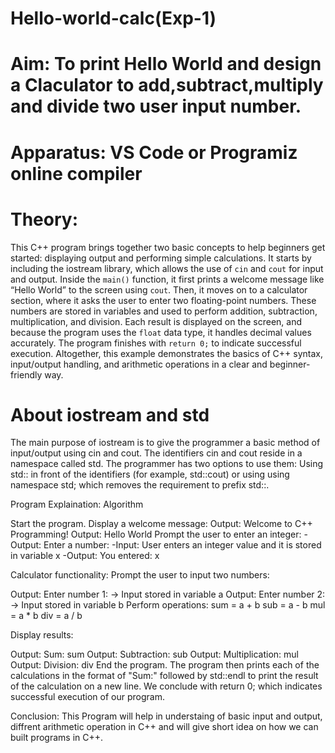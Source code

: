 # Hello-world-calc(Exp-1)

# Aim: To print Hello World and design a Claculator to add,subtract,multiply and divide two user input number.

# Apparatus: VS Code or Programiz online compiler

# Theory:
This C++ program brings together two basic concepts to help beginners get started: displaying output and performing simple calculations. It starts by including the iostream library, which allows the use of `cin` and `cout` for input and output. Inside the `main()` function, it first prints a welcome message like “Hello World” to the screen using `cout`. Then, it moves on to a calculator section, where it asks the user to enter two floating-point numbers. These numbers are stored in variables and used to perform addition, subtraction, multiplication, and division. Each result is displayed on the screen, and because the program uses the `float` data type, it handles decimal values accurately. The program finishes with `return 0;` to indicate successful execution. Altogether, this example demonstrates the basics of C++ syntax, input/output handling, and arithmetic operations in a clear and beginner-friendly way.

# About iostream and std
The main purpose of iostream is to give the programmer a basic method of input/output using cin and cout. The identifiers cin and cout reside in a namespace called std. The programmer has two options to use them: Using std:: in front of the identifiers (for example, std::cout) or using using namespace std; which removes the requirement to prefix std::.

Program Explaination: Algorithm

Start the program.
Display a welcome message:
Output: Welcome to C++ Programming!
Output: Hello World
Prompt the user to enter an integer: -Output: Enter a number: -Input: User enters an integer value and it is stored in variable x -Output: You entered: x

Calculator functionality: Prompt the user to input two numbers:

Output: Enter number 1: → Input stored in variable a
Output: Enter number 2: → Input stored in variable b
Perform operations: sum = a + b sub = a - b mul = a * b div = a / b

Display results:

Output: Sum: sum
Output: Subtraction: sub
Output: Multiplication: mul
Output: Division: div
End the program.
The program then prints each of the calculations in the format of "Sum:" followed by std::endl to print the result of the calculation on a new line. We conclude with return 0; which indicates successful execution of our program.

Conclusion: This Program will help in understaing of basic input and output, diffrent arithmetic operation in C++ and will give short idea on how we can built programs in C++.
